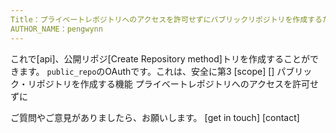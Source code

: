 ```yaml
---
Title：プライベートレポジトリへのアクセスを許可せずにパブリックリポジトリを作成するためのアクセスを許可する
AUTHOR_NAME：pengwynn
---
```


これで[api]、公開リポジ[Create Repository method]トリを作成することができます。
`public_repo`のOAuthです。これは、安全に第3 [scope] []
パブリック・リポジトリを作成する機能
プライベートレポジトリへのアクセスを許可せずに

ご質問やご意見がありましたら、お願いします。 [get in touch] [contact]
